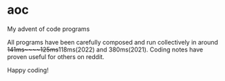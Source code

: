 
# aoc

My advent of code programs

All programs have been carefully composed and run collectively in around ~~141ms~~~~125ms~~118ms(2022) and 380ms(2021).
Coding notes have proven useful for others on reddit.

Happy coding!
